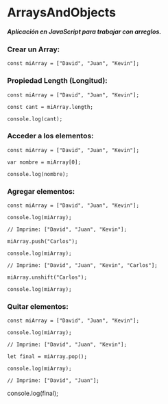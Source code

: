 # ArraysAndObjects
**_Aplicación en JavaScript para trabajar con arreglos._**

### Crear un Array:

```const miArray = ["David", "Juan", "Kevin"];``` 

### Propiedad Length (Longitud):

```const miArray = ["David", "Juan", "Kevin"];```

```const cant = miArray.length;```

```console.log(cant);```

### Acceder a los elementos:

```const miArray = ["David", "Juan", "Kevin"];```

```var nombre = miArray[0];```

```console.log(nombre);```

### Agregar elementos:

```const miArray = ["David", "Juan", "Kevin"];```

```console.log(miArray);```

```// Imprime: ["David", "Juan", "Kevin"];```

```miArray.push("Carlos");```

```console.log(miArray);```

```// Imprime: ["David", "Juan", "Kevin", "Carlos"];```

```miArray.unshift("Carlos");```

```console.log(miArray);```

### Quitar elementos:

```const miArray = ["David", "Juan", "Kevin"];```

```console.log(miArray);```

```// Imprime: ["David", "Juan", "Kevin"];```

```let final = miArray.pop();```

```console.log(miArray);```

```// Imprime: ["David", "Juan"];```

console.log(final);
